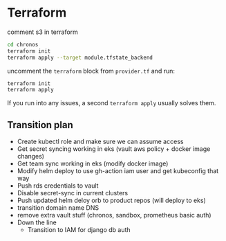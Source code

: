 # Terraform

comment s3 in terraform

``` bash
cd chronos
terraform init
terraform apply --target module.tfstate_backend
```

uncomment the `terraform` block from `provider.tf` and run:

``` bash
terraform init
terraform apply
```

If you run into any issues, a second `terraform apply` usually solves them.

## Transition plan

* Create kubectl role and make sure we can assume access
* Get secret syncing working in eks (vault aws policy + docker image changes)
* Get team sync working in eks (modify docker image)
* Modify helm deploy to use gh-action iam user and get kubeconfig that way
* Push rds credentials to vault
* Disable secret-sync in current clusters
* Push updated helm deloy orb to product repos (will deploy to eks)
* transition domain name DNS
* remove extra vault stuff (chronos, sandbox, prometheus basic auth)
* Down the line
  + Transition to IAM for django db auth
